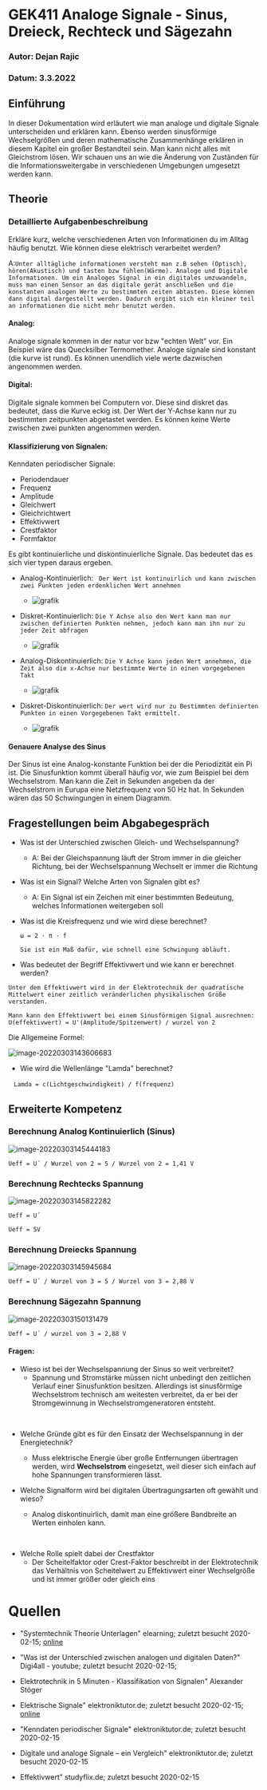 # GEK411 Analoge Signale - Sinus, Dreieck, Rechteck und Sägezahn

### Autor: Dejan Rajic

### Datum: 3.3.2022

## Einführung

In dieser Dokumentation wird erläutert wie man analoge und digitale Signale unterscheiden und erklären kann. Ebenso werden sinusförmige Wechselgrößen und deren mathematische Zusammenhänge erklären in diesem Kapitel ein großer Bestandteil sein. Man kann nicht alles mit Gleichstrom lösen. Wir schauen uns an wie die Änderung von Zuständen für die Informationsweitergabe in verschiedenen Umgebungen umgesetzt werden kann.

## Theorie

### Detaillierte Aufgabenbeschreibung

Erkläre kurz, welche verschiedenen Arten von Informationen du im Alltag häufig benutzt. Wie können diese elektrisch verarbeitet werden?

A:` Unter alltägliche informationen versteht man z.B sehen (Optisch), hören(Akustisch) und tasten bzw fühlen(Wärme). Analoge und Digitale Informationen. Um ein Analoges Signal in ein digitales umzuwandeln, muss man einen Sensor an das digitale gerät anschließen und die konstanten analogen Werte zu bestimmten zeiten abtasten. Diese können dann digital dargestellt werden. Dadurch ergibt sich ein kleiner teil an informationen die nicht mehr benutzt werden.  `

#### Analog:

Analoge signale kommen in der natur vor bzw "echten Welt" vor. Ein Beispiel wäre das Quecksilber Termomether. Analoge signale sind konstant (die kurve ist rund). Es können unendlich viele werte dazwischen angenommen werden.

#### Digital:

Digitale signale kommen bei Computern vor. Diese sind diskret das bedeutet, dass die Kurve eckig ist. Der Wert der Y-Achse kann nur zu bestimmten zeitpunkten abgetastet werden. Es können keine Werte zwischen zwei punkten  angenommen werden.

#### Klassifizierung von Signalen:

Kenndaten periodischer Signale:

* Periodendauer
* Frequenz
* Amplitude
* Gleichwert
* Gleichrichtwert
* Effektivwert
* Crestfaktor
* Formfaktor

Es gibt kontinuierliche und diskontinuierliche Signale. Das bedeutet das es sich vier typen daraus ergeben.
* Analog-Kontinuierlich: ` Der Wert ist kontinuirlich und kann zwischen zwei Punkten jeden erdenklichen Wert annehmen`
  * ![grafik](https://user-images.githubusercontent.com/78872776/165945531-3153f13d-8a1a-411a-9bb3-ff36bd7117d1.png)


* Diskret-Kontinuierlich: `Die Y Achse also den Wert kann man nur zwischen definierten Punkten nehmen, jedoch kann man ihn nur zu jeder Zeit abfragen`
  * ![grafik](https://user-images.githubusercontent.com/78872776/165945661-d2cd6009-ce1a-41fd-8ceb-8cef19366546.png) 

* Analog-Diskontinuierlich: `Die Y Achse kann jeden Wert annehmen, die Zeit also die x-Achse nur bestimmte Werte in einen vorgegebenen Takt`
  * ![grafik](https://user-images.githubusercontent.com/78872776/165945811-581c7a51-4c67-4438-8c4e-2fbaba7815a2.png) 

* Diskret-Diskontinuierlich: `Der wert wird nur zu Bestimmten definierten Punkten in einen Vorgegebenen Takt ermittelt.`
  * ![grafik](https://user-images.githubusercontent.com/78872776/165945896-c8883be3-6017-4e7f-b1da-1139aec177e9.png) 


#### Genauere Analyse des Sinus

Der Sinus ist eine Analog-konstante Funktion bei der die Periodizität ein Pi ist. Die Sinusfunktion kommt überall häufig vor, wie zum Beispiel bei dem Wechselstrom. Man kann die Zeit in Sekunden angeben da der Wechselstrom in Eurupa eine Netzfrequenz von 50 Hz hat. In Sekunden wären das 50 Schwingungen in einem Diagramm.



 ## Fragestellungen beim Abgabegespräch

- Was ist der Unterschied zwischen Gleich- und Wechselspannung?

  - A: Bei der Gleichspannung läuft der Strom immer in die gleicher Richtung, bei der Wechselspannung Wechselt er immer die Richtung

- Was ist ein Signal? Welche Arten von Signalen gibt es?

  - A: Ein Signal ist ein Zeichen mit einer bestimmten Bedeutung, welches Informationen weitergeben soll

- Was ist die Kreisfrequenz und wie wird diese berechnet?

  ```
  ω = 2 · π · f
  
  Sie ist ein Maß dafür, wie schnell eine Schwingung abläuft.
  ```

- Was bedeutet der Begriff Effektivwert und wie kann er berechnet werden?

 ```
Unter dem Effektivwert wird in der Elektrotechnik der quadratische Mittelwert einer zeitlich veränderlichen physikalischen Größe verstanden.

Mann kann den Effektivwert bei einem Sinusförmigen Signal ausrechnen:
U(effektivwert) = U'(Amplitude/Spitzenwert) / wurzel von 2
 ```
Die Allgemeine Formel:

![image-20220303143606683](C:\Users\draji\AppData\Roaming\Typora\typora-user-images\image-20220303143606683.png) 

* Wie wird die Wellenlänge "Lamda" berechnet?

​	` Lamda = c(Lichtgeschwindigkeit) / f(frequenz)` 

## Erweiterte Kompetenz

### Berechnung Analog Kontinuierlich (Sinus)

![image-20220303145444183](C:\Users\draji\AppData\Roaming\Typora\typora-user-images\image-20220303145444183.png) 

`Ueff = U´ / Wurzel von 2 = 5 / Wurzel von 2 = 1,41 V `

### Berechnung Rechtecks Spannung

![image-20220303145822282](C:\Users\draji\AppData\Roaming\Typora\typora-user-images\image-20220303145822282.png) 

`Ueff = U´`

`Ueff = 5V`

### Berechnung Dreiecks Spannung

![image-20220303145945684](C:\Users\draji\AppData\Roaming\Typora\typora-user-images\image-20220303145945684.png) 

`Ueff = U´ / Wurzel von 3 = 5 / Wurzel von 3 = 2,88 V `

### Berechnung Sägezahn Spannung

![image-20220303150131479](C:\Users\draji\AppData\Roaming\Typora\typora-user-images\image-20220303150131479.png) 

`Ueff = U´ / wurzel von 3 = 2,88 V`

#### Fragen:

* Wieso ist bei der Wechselspannung der Sinus so weit verbreitet? 
  * Spannung und Stromstärke müssen nicht unbedingt den zeitlichen Verlauf einer Sinusfunktion besitzen. Allerdings ist sinusförmige Wechselstrom  technisch am weitesten verbreitet, da er bei der Stromgewinnung in  Wechselstromgeneratoren entsteht.

​	

* Welche  Gründe gibt es für den Einsatz der Wechselspannung in der  Energietechnik?
  * Muss elektrische Energie über große Entfernungen übertragen werden, wird **Wechselstrom** eingesetzt, weil dieser sich einfach auf hohe Spannungen transformieren lässt.



* Welche Signalform wird bei digitalen Übertragungsarten oft gewählt und wieso?
  * Analog diskontinuirlich, damit man eine größere Bandbreite an Werten einholen kann.

​	

* Welche Rolle spielt dabei der Crestfaktor
  * Der Scheitelfaktor oder Crest-Faktor beschreibt in der  Elektrotechnik das Verhältnis von Scheitelwert zu Effektivwert einer  Wechselgröße und ist immer größer oder gleich eins

# Quellen

* "Systemtechnik Theorie Unterlagen" elearning; zuletzt besucht 2020-02-15; [online](https://elearning.tgm.ac.at/course/view.php?id=1939)

* "Was ist der Unterschied zwischen analogen und digitalen Daten?" Digi4all - youtube; zuletzt besucht 2020-02-15; 

* Elektrotechnik in 5 Minuten - Klassifikation von Signalen" Alexander Stöger

* Elektrische Signale" elektroniktutor.de; zuletzt besucht 2020-02-15; [online](https://elektroniktutor.de/signalkunde/signdef.html)

* "Kenndaten periodischer Signale" elektroniktutor.de; zuletzt besucht 2020-02-15

* Digitale und analoge Signale – ein Vergleich" elektroniktutor.de; zuletzt besucht 2020-02-15

* Effektivwert" studyflix.de; zuletzt besucht 2020-02-15
